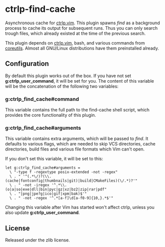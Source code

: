 # ctrlp-find-cache

Asynchronous cache for [ctrlp.vim](https://github.com/kien/ctrlp.vim). This
plugin spawns _find_ as a background process to cache its output for
subsequent runs. Thus you can only search trough files, which already
existed at the time of the previous search.

This plugin depends on [ctrlp.vim](https://github.com/kien/ctrlp.vim),
bash, and various commands from
[coreutils](https://www.gnu.org/software/coreutils/). Almost all GNU/Linux
distributions have them preinstalled already.

## Configuration

By default this plugin works out of the box. If you have not set
**g:ctrlp\_user\_command**, it will be set for you. The content of this
variable will be the concatenation of the following two variables:

### g:ctrlp\_find\_cache#command

This variable contains the full path to the find-cache shell script, which
provides the core functionality of this plugin.

### g:ctrlp\_find\_cache#arguments

This variable contains extra arguments, which will be passed to _find_. It
defaults to various flags, which are needed to skip VCS directories, cache
directories, build files and various file formats which Vim can't open.

If you don't set this variable, it will be set to this:

```vim
let g:ctrlp_find_cache#arguments =
  \ "-type f -regextype posix-extended -not -regex"
  \ . " '^(.*\/)?(\\.(cache|fontconfig|thumbnails|git)|build|CMakeFiles)(\/.*)?'"
  \ . " -not -iregex '^.*\\.(o|a|so|exe|dll|bin|pyc|gz|xz|bz2|zip|rar|pdf"
  \ . "|png|jpe?g|ico|gif|xpm|bak)$'"
  \ . " -not -regex '^.*[a-f]\d[a-f0-9]{10,}.*$'"
```

Changing this variable after Vim has started won't affect ctrlp, unless you
also update **g:ctrlp\_user\_command**.

## License

Released under the zlib license.
